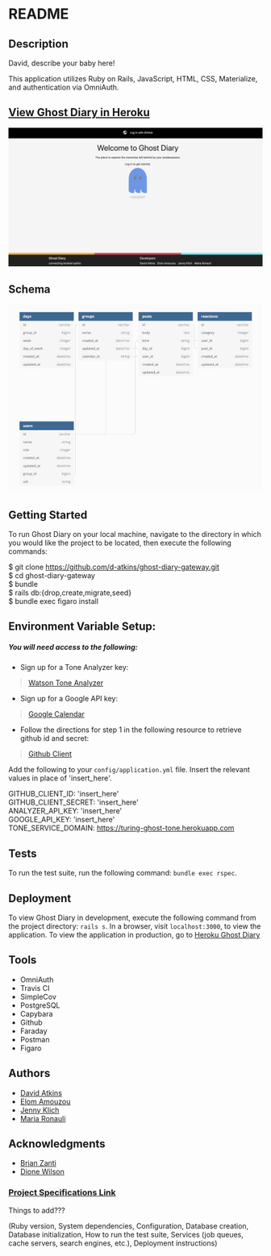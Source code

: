 # README

## Description
David, describe your baby here!

This application utilizes Ruby on Rails, JavaScript, HTML, CSS, Materialize, and authentication via OmniAuth.
## [View Ghost Diary in Heroku](https://turing-ghost-diary.herokuapp.com/)
<img width="1389" alt="Ghost Diary Homepage" src="app/assets/images/ghost_diary_homepage.png">

## Schema
![Alt text](app/assets/images/ghost_diary_db_diagram.png)

## Getting Started

To run Ghost Diary on your local machine, navigate to the directory in which you would like the project to be located, then execute the following commands:

$ git clone https://github.com/d-atkins/ghost-diary-gateway.git   
$ cd ghost-diary-gateway  
$ bundle   
$ rails db:{drop,create,migrate,seed}   
$ bundle exec figaro install   
## Environment Variable Setup:
##### You will need access to the following:
* Sign up for a Tone Analyzer key:
> [Watson Tone Analyzer](https://www.ibm.com/watson/services/tone-analyzer/)
* Sign up for a Google API key:
> [Google Calendar](https://support.google.com/googleapi/answer/6158862?hl=en)     
* Follow the directions for step 1 in the following resource to retrieve github id and secret:
> [Github Client](https://paw.cloud/docs/examples/github-api)

Add the following to your `config/application.yml` file. Insert the relevant values in place of 'insert_here'.  

GITHUB_CLIENT_ID: 'insert_here'   
GITHUB_CLIENT_SECRET: 'insert_here'   
ANALYZER_API_KEY: 'insert_here'   
GOOGLE_API_KEY: 'insert_here'   
TONE_SERVICE_DOMAIN: https://turing-ghost-tone.herokuapp.com  
## Tests
To run the test suite, run the following command: `bundle exec rspec`.
## Deployment
To view Ghost Diary in development, execute the following command from the project directory: `rails s`. In a browser, visit `localhost:3000`, to view the application.
To view the application in production, go to [Heroku Ghost Diary](https://turing-ghost-diary.herokuapp.com/)  

## Tools
* OmniAuth
* Travis CI
* SimpleCov
* PostgreSQL
* Capybara
* Github
* Faraday
* Postman
* Figaro   
## Authors
* [David Atkins](https://github.com/d-atkins)
* [Elom Amouzou](https://github.com/eamouzou)
* [Jenny Klich](https://github.com/jklich151)
* [Maria Ronauli](https://github.com/mronauli)
## Acknowledgments
* [Brian Zanti](https://github.com/BrianZanti)
* [Dione Wilson](https://github.com/dionew1)
### [Project Specifications Link](https://backend.turing.io/module3/projects/terrificus/)     


Things to add???

(Ruby version, System dependencies, Configuration, Database creation, Database initialization, How to run the test suite, Services (job queues, cache servers, search engines, etc.), Deployment instructions)
